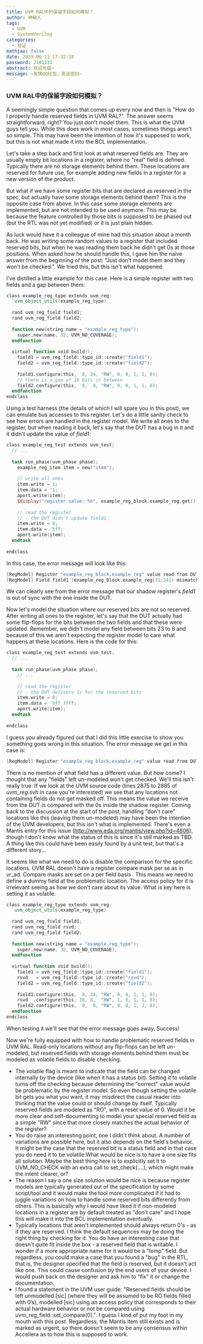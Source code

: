 ```yaml
---
title: UVM RAL中的保留字段如何模拟？
author: 神秘人
tags:
  - UVM
  - SystemVerilog
categories:
  - 验证
mathjax: false
date: 2019-06-11 17:32:18
password: 2101131
abstract: 欢迎光临~
message: ~友情QQ红包，发送密码~
---
```


### UVM RAL中的保留字段如何模拟？

A seemingly simple question that comes up every now and then is "How do I properly handle reserved fields in UVM RAL?". The answer seems straightforward, right? You just don't model them. This is what the UVM guys tell you. While this does work in most cases, sometimes things aren't so simple. This may have been the intention of how it's supposed to work, but this is not what made it into the BCL implementation.

Let's take a step back and first look at what reserved fields are. They are usually empty bit locations in a register, where no "real" field is defined. Typically there are no storage elements behind them. These locations are reserved for future use, for example adding new fields in a register for a new version of the product.

But what if we have some register bits that are declared as reserved in the spec, but actually have some storage elements behind them? This is the opposite case from above. In this case some storage elements are implemented, but are not intended to be used anymore. This may be because the feature controlled by those bits is supposed to be phased out (but the RTL was not yet modified) or it is just plain hidden.

As luck would have it a colleague of mine had this situation about a month back. He was writing some random values to a register that included reserved bits, but when he was reading them back he didn't get 0s at those positions. When asked how he should handle this, I gave him the naïve answer from the beginning of the post: "Just don't model them and they won't be checked.". We tried this, but this isn't what happened.

I've distilled a little example for this case. Here is a simple register with two fields and a gap between them:

```verilog
class example_reg_type extends uvm_reg;
  `uvm_object_utils(example_reg_type)
  
  rand uvm_reg_field field1;
  rand uvm_reg_field field2;
  
  function new(string name = "example_reg_type");
    super.new(name, 32, UVM_NO_COVERAGE);
  endfunction
  
  virtual function void build();
    field1 = uvm_reg_field::type_id::create("field1");
    field2 = uvm_reg_field::type_id::create("field2");
    
    field1.configure(this,  8, 24, "RW", 0, 0, 1, 1, 0);
    // there is a gap of 16 bits in between
    field2.configure(this,  8,  0, "RW", 0, 0, 1, 1, 0);
  endfunction
endclass
```

Using a test harness (the details of which I will spare you in this post), we can emulate bus accesses to this register. Let's do a little sanity check to see how errors are handled in the register model. We write all ones to the register, but when reading it back, let's say that the DUT has a bug in it and it didn't update the value of *field1*:

```verilog
class example_reg_test extends uvm_test;
  // ...
  
  task run_phase(uvm_phase phase);
    example_reg_item item = new("item");
    
    // write all ones
    item.write = 1;
    item.data = '1;
    aport.write(item);
    $display("register value: %h", example_reg_block.example_reg.get());
    
    // read the register
    // - the DUT didn't update field1
    item.write = 0;
    item.data = 'hff;
    aport.write(item);
  endtask
  
endclass
```

In this case, the error message will look like this:

```verilog
[RegModel] Register "example_reg_block.example_reg" value read from DUT (0x00000000000000ff) does not match mirrored value (0x00000000ff0000ff)
[RegModel] Field field1 (example_reg_block.example_reg[31:24]) mismatch read=8'h0 mirrored=8'hff
```

We can clearly see from the error message that our shadow register's *field1* is out of sync with the one inside the DUT.

Now let's model the situation where our reserved bits are not so reserved. After writing all ones to the register, let's say that the DUT actually had some flip-flops for the bits between the two fields and that these were updated. Remember, we didn't model any field between bits 23 to 8 and because of this we aren't expecting the register model to care what happens at these locations. Here is the code for this:

```verilog
class example_reg_test extends uvm_test;
  // ...
  
  task run_phase(uvm_phase phase);
    // ...
    
    // read the register
    // - the DUT delivers 1s for the reserved bits
    item.write = 0;
    item.data = 'hff_ffff;
    aport.write(item);
  endtask
  
endclass
```

I guess you already figured out that I did this little exercise to show you something goes wrong in this situation. The error message we get in this case is:

```verilog
[RegModel] Register "example_reg_block.example_reg" value read from DUT (0x0000000000ffffff) does not match mirrored value (0x00000000000000ff)
```

There is no mention of what field has a different value. But how come? I thought that any "fields" left un-modeled won't get checked. We'll this isn't really true. If we look at the UVM source code (lines 2875 to 2885 of *uvm_reg.svh* in case you're interested) we see that any locations not containing fields do not get masked off. This means the value we receive from the DUT is compared with the 0s inside the shadow register. Coming back to the discussion at the start of the post, handling "don't care" locations like this (leaving them un-modeled) may have been the intention of the UVM developers, but this isn't what is implemented. There's even a Mantis entry for this issue (<http://www.eda.org/mantis/view.php?id=4806>), though I don't know what the status of this is since it's still marked as TBD. A thing like this could have been easily found by a unit test, but that's a different story...

It seems like what we need to do is disable the comparison for the specific locations. UVM RAL doesn't have a register compare mask per se as in vr_ad. Compare masks are set on a per field basis . This means we need to define a dummy field at the problematic location. The access policy for it is irrelevant seeing as how we don't care about its value. What is key here is setting it as volatile.

```verilog
class example_reg_type extends uvm_reg;
  `uvm_object_utils(example_reg_type)
  
  rand uvm_reg_field field1;
  rand uvm_reg_field rsvd;
  rand uvm_reg_field field2;
  
  function new(string name = "example_reg_type");
    super.new(name, 32, UVM_NO_COVERAGE);
  endfunction
  
  virtual function void build();
    field1 = uvm_reg_field::type_id::create("field1");
    rsvd   = uvm_reg_field::type_id::create("rsvd");
    field2 = uvm_reg_field::type_id::create("field2");
    
    field1.configure(this,  8, 24, "RW", 0, 0, 1, 1, 0);
    rsvd  .configure(this, 16, 8,  "RW", 1, 0, 1, 1, 0);
    field2.configure(this,  8,  0, "RW", 0, 0, 1, 1, 0);
  endfunction
endclass
```

When testing it we'll see that the error message goes away. Success!

Now we're fully equipped with how to handle problematic reserved fields in UVM RAL. Read-only locations without any flip-flops can be left un-modeled, but reserved fields with storage elements behind them must be modeled as volatile fields to disable checking. 

- The volatile flag is meant to indicate that the field can be changed internally by the device (like when it has a status bit). Setting it to volatile turns off the checking because determining the "correct" value would be problematic by the register model. So even though setting the volatile bit gets you what you want, it may misdirect the casual reader into thinking that the value could or should change by itself. Typically reserved fields are modeled as "RO", with a reset value of 0. Would it be more clear and self-documenting to model your special reserved field as a simple "RW" since that more closely matches the actual behavior of the register?
- You do raise an interesting point, one I didn't think about. A number of variations are possible here, but it also depends on the field's behavior. It might be the case that the reserved bit is a status field and in that case you do need it to be volatile.What would be nice is to have a one size fits all solution. Maybe the best thing here is to explicitly set it to UVM_NO_CHECK with an extra call to set_check(....), which might make the intent clearer, or?  
- The reason I say a one size solution would be nice is because register models are typically generated out of the specification by some script/tool and it would make the tool more complicated if it had to juggle variations on how to handle some reserved bits differently from others. This is basically why I would have liked it if non-modeled locations in a register are by default treated as "don't care" and I hope this will make it into the BCL implementation eventually.
- Typically locations that aren't implemented should always return 0's - as if they are reserved. I think the default sequences may be doing the right thing by checking for it. You do have an interesting case that doesn't quite fit inside the box - a reserved field that is writable. I wonder if a more appropriate name for it would be a "temp" field. But regardless, you could make a case that you found a "bug" in the RTL, that is, the designer specified that the field is reserved, but it doesn't act like one. This could cause confusion by the end users of your device. I would push back on the designer and ask him to "fix" it or change the documentation.
- I found a statement in the UVM user guide: "Reserved fields should be left unmodelled [sic] (where they will be assumed to be RO fields filled with 0’s), modelled [sic] using an access policy that corresponds to their actual hardware behavior or not be compared using uvm_reg_field::set_compare(0).". I guess I kind of put my foot in my mouth with this post. Regardless, the Mantis item still exists and is marked as urgent, so there doesn't seem to be any consensus within Accellera as to how this is supposed to work.